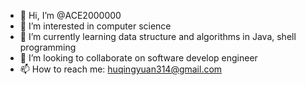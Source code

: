 - 👋 Hi, I’m @ACE2000000
- 👀 I’m interested in computer science
- 🌱 I’m currently learning data structure and algorithms in Java, shell programming
- 💞️ I’m looking to collaborate on software develop engineer
- 📫 How to reach me: huqingyuan314@gmail.com

<!---
ACE2000000/ACE2000000 is a ✨ special ✨ repository because its `README.md` (this file) appears on your GitHub profile.
You can click the Preview link to take a look at your changes.
--->
